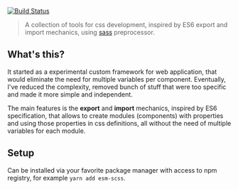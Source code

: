 [![Build Status](https://travis-ci.org/Eterion/esm-scss.svg?branch=master)](https://travis-ci.org/Eterion/esm-scss)

> A collection of tools for css development, inspired by ES6 export and import mechanics, using [sass](http://sass-lang.com/) preprocessor.

## What's this?

It started as a experimental custom framework for web application, that would eliminate the need for multiple variables per component. Eventually, I've reduced the complexity, removed bunch of stuff that were too specific and made it more simple and independent.

The main features is the **export** and **import** mechanics, inspired by ES6 specification, that allows to create modules (components) with properties and using those properties in css definitions, all without the need of multiple variables for each module.

## Setup

Can be installed via your favorite package manager with access to npm registry, for example `yarn add esm-scss`.
